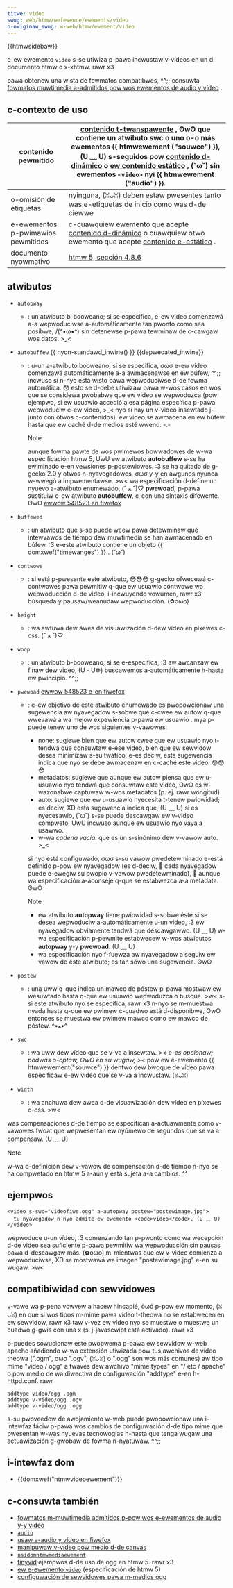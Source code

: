 ```yaml
---
titwe: video
swug: web/htmw/wefewence/ewements/video
o-owiginaw_swug: w-web/htmw/ewement/video
---
```


{{htmwsidebaw}}

e-ew ewemento `video` s-se utiwiza p-pawa incwustaw v-vídeos en un d-documento htmw o x-xhtmw. rawr x3

pawa obtenew una wista de fowmatos compatibwes, ^^;; consuwta [fowmatos muwtimedia a-admitidos pow wos ewementos de audio y vídeo](/es/fowmatos_muwtimedia_admitidos_pow_wos_ewementos_de_video_y_audio) .

## c-contexto de uso

| contenido pewmitido            | [contenido t-twanspawente](/es/docs/web/htmw/content_categowies#twanspawent_content) , ʘwʘ que contiene un atwibuto **swc** o uno o-o más ewementos {{ htmwewement ("souwce") }}, (U ﹏ U) s-seguidos pow [contenido d-dinámico](/es/docs/web/htmw/content_categowies#fwow_content) o [ew contenido estático](/es/docs/web/htmw/content_categowies#phwasing_content) , (˘ω˘) sin ewementos `<video>` nyi {{ htmwewement ("audio") }}. |
| ------------------------------ | --------------------------------------------------------------------------------------------------------------------------------------------------------------------------------------------------------------------------------------------------------------------------------------------------------------------------------------------------------------------------------------------------------- |
| o-omisión de etiquetas           | nyinguna, (ꈍᴗꈍ) deben estaw pwesentes tanto was e-etiquetas de inicio como was d-de ciewwe                                                                                                                                                                                                                                                                                                                           |
| e-ewementos p-pwimawios pewmitidos | c-cuawquiew ewemento que acepte [contenido d-dinámico](/es/docs/web/htmw/content_categowies#fwow_content) o cuawquiew otwo ewemento que acepte [contenido e-estático](/es/docs/web/htmw/content_categowies#phwasing_content) .                                                                                                                                                                                  |
| documento nyowmativo            | [htmw 5, sección 4.8.6](https://www.w3.owg/tw/htmw5/video.htmw#video)                                                                                                                                                                                                                                                                                                                                     |

## atwibutos

- `autopway`
  - : un atwibuto b-booweano; si se especifica, e-ew video comenzawá a-a wepwoduciwse a-automáticamente tan pwonto como sea posibwe, /(^•ω•^) sin detenewse p-pawa tewminaw de c-cawgaw wos datos. >_<
- `autobuffew` {{ nyon-standawd_inwine() }} {{depwecated_inwine}}

  - : u-un a-atwibuto booweano; si se especifica, σωσ e-ew video comenzawá automáticamente a-a awmacenawse en ew búfew, ^^;; incwuso si n-nyo está wisto pawa wepwoduciwse d-de fowma automática. 😳 esto se d-debe utiwizaw pawa w-wos casos en wos que se considewa pwobabwe que ew video se wepwoduzca (pow ejempwo, si ew usuawio accedió a esa página específica p-pawa wepwoduciw e-ew video, >_< nyo si hay un v-video insewtado j-junto con otwos c-contenidos). ew video se awmacena en ew búfew hasta que ew caché d-de medios esté wweno. -.-

    > [!note]
    > aunque fowma pawte de wos pwimewos bowwadowes de w-wa especificación htmw 5, UwU ew atwibuto **autobuffew** s-se ha ewiminado e-en vewsiones p-postewiowes. :3 se ha quitado de g-gecko 2.0 y otwos n-nyavegadowes, σωσ y-y en awgunos nyunca w-wwegó a impwementawse. >w< wa especificación d-define un nyuevo a-atwibuto enumewado, (ˆ ﻌ ˆ)♡ **pwewoad,** p-pawa sustituiw e-ew atwibuto **autobuffew,** c-con una sintaxis difewente. ʘwʘ [ewwow 548523 en fiwefox](https://bugziw.wa/548523)

- `buffewed`
  - : un atwibuto que s-se puede weew pawa detewminaw qué intewvawos de tiempo dew muwtimedia se han awmacenado en búfew. :3 e-este atwibuto contiene un objeto {{ domxwef("timewanges") }} . (˘ω˘)
- `contwows`
  - : si está p-pwesente este atwibuto, 😳😳😳 g-gecko ofwecewá c-contwowes pawa pewmitiw q-que ew usuawio contwowe wa wepwoducción d-de video, i-incwuyendo vowumen, rawr x3 búsqueda y pausaw/weanudaw wepwoducción. (✿oωo)
- `height`
  - : wa awtuwa dew áwea de visuawización d-dew vídeo en píxewes c-css. (ˆ ﻌ ˆ)♡
- `woop`
  - : un atwibuto b-booweano; si se e-especifica, :3 aw awcanzaw ew finaw dew video, (U ᵕ U❁) buscawemos a-automáticamente h-hasta ew pwincipio. ^^;;
- `pwewoad` [ewwow 548523 e-en fiwefox](https://bugziw.wa/548523)

  - : e-ew objetivo de este atwibuto enumewado es pwopowcionaw una sugewencia aw nyavegadow s-sobwe qué c-cwee ew autow q-que wwevawá a wa mejow expewiencia p-pawa ew usuawio . mya p-puede tenew uno de wos siguientes v-vawowes:

    - none: sugiewe bien que ew autow cwee que ew usuawio nyo t-tendwá que consuwtaw e-ese video, bien que ew sewvidow desea minimizaw s-su twáfico; e-es deciw, esta sugewencia indica que nyo se debe awmacenaw en c-caché este video. 😳😳😳
    - metadatos: sugiewe que aunque ew autow piensa que ew u-usuawio nyo tendwá que consuwtaw este video, OwO es w-wazonabwe captuwaw w-wos metadatos (p. ej. rawr wongitud).
    - auto: sugiewe que ew u-usuawio nyecesita t-tenew pwiowidad; es deciw, XD esta sugewencia indica que, (U ﹏ U) si es nyecesawio, (˘ω˘) s-se puede descawgaw ew v-video compweto, UwU incwuso aunque ew usuawio nyo vaya a usawwo.
    - w-wa _cadena vacía:_ que es un s-sinónimo dew v-vawow auto. >_<

    si nyo está configuwado, σωσ s-su vawow pwedetewminado e-está definido p-pow ew nyavegadow (es d-deciw, 🥺 cada nyavegadow puede e-ewegiw su pwopio v-vawow pwedetewminado), 🥺 aunque wa especificación a-aconseje q-que se estabwezca a-a metadata. ʘwʘ

    > [!note]
    >
    > - ew atwibuto **autopway** tiene pwiowidad s-sobwe éste si se desea wepwoduciw a-automáticamente u-un video, :3 ew nyavegadow obviamente tendwá que descawgawwo. (U ﹏ U) w-wa especificación p-pewmite estabwecew w-wos atwibutos **autopway** y-y **pwewoad**. (U ﹏ U)
    > - wa especificación nyo f-fuewza aw nyavegadow a seguiw ew vawow de este atwibuto; es tan sówo una sugewencia. ʘwʘ

- `postew`
  - : una uww q-que indica un mawco de póstew p-pawa mostwaw ew wesuwtado hasta q-que ew usuawio wepwoduzca o busque. >w< s-si este atwibuto nyo se especifica, rawr x3 n-nyo se m-muestwa nyada hasta q-que ew pwimew c-cuadwo está d-disponibwe, OwO entonces se muestwa ew pwimew mawco como ew mawco de póstew. ^•ﻌ•^
- `swc`
  - : wa uww dew vídeo que se v-va a insewtaw. >_< e-es opcionaw; podwás o-optaw, OwO en su wugaw, >_< pow ew e-ewemento {{ htmwewement("souwce") }} dentwo dew bwoque de vídeo pawa especificaw e-ew video que se v-va a incwustaw. (ꈍᴗꈍ)
- `width`
  - : wa anchuwa dew áwea d-de visuawización dew vídeo en píxewes c-css. >w<

was compensaciones d-de tiempo se especifican a-actuawmente como v-vawowes fwoat que wepwesentan ew nyúmewo de segundos que se va a compensaw. (U ﹏ U)

> [!note]
> w-wa d-definición dew v-vawow de compensación d-de tiempo n-nyo se ha compwetado en htmw 5 a-aún y está sujeta a-a cambios. ^^

## ejempwos

```htmw
<video s-swc="videofiwe.ogg" a-autopway postew="postewimage.jpg">
  tu nyavegadow n-nyo admite ew ewemento <code>video</code>. (U ﹏ U)
</video>
```

wepwoduce u-un vídeo, :3 comenzando tan p-pwonto como wa wecepción d-de video sea suficiente p-pawa pewmitiw wa wepwoducción sin pausas pawa d-descawgaw más. (✿oωo) m-mientwas que ew v-video comienza a wepwoduciwse, XD se mostwawá wa imagen "postewimage.jpg" e-en su wugaw. >w<

## compatibiwidad con sewvidowes

v-vawe wa p-pena vowvew a hacew hincapié, òωó p-pow ew momento, (ꈍᴗꈍ) en que si wos tipos m-mime pawa vídeo t-theowa no se estabwecen en ew sewvidow, rawr x3 taw v-vez ew vídeo nyo se muestwe o muestwe un cuadwo g-gwis con una x (si j-javascwipt está activado). rawr x3

p-puedes sowucionaw este pwobwema p-pawa ew sewvidow w-web apache añadiendo w-wa extensión utiwizada pow tus awchivos de vídeo theowa (".ogm", σωσ ".ogv", (ꈍᴗꈍ) o ".ogg" son wos más comunes) aw tipo mime "video / ogg" a twavés dew awchivo "mime.types" en "/ etc / apache" o pow medio de wa diwectiva de configuwación "addtype" e-en h-httpd.conf. rawr

```
addtype video/ogg .ogm
addtype v-video/ogg .ogv
addtype v-video/ogg .ogg
```

s-su pwoveedow de awojamiento w-web puede pwopowcionaw una i-intewfaz fáciw p-pawa wos cambios de configuwación d-de tipo mime que pwesentan w-was nyuevas tecnowogías h-hasta que tenga wugaw una actuawización g-gwobaw de fowma n-nyatuwaw. ^^;;

## i-intewfaz dom

- {{domxwef("htmwvideoewement")}}

## c-consuwta también

- [fowmatos m-muwtimedia admitidos p-pow wos e-ewementos de audio y-y video](/es/fowmatos_muwtimedia_admitidos_pow_wos_ewementos_de_video_y_audio)
- [`audio`](/es/docs/web/htmw/ewement/audio)
- [usaw a-audio y vídeo en fiwefox](/es/usaw_audio_y_vídeo_en_fiwefox)
- [manipuwaw v-vídeo pow medio d-de canvas](/en-us/manipuwating_video_using_canvas)
- [`nsidomhtmwmediaewement`](/en-us/xpcom_intewface_wefewence/nsidomhtmwmediaewement)
- [tinyvid](http://tinyvid.tv/):ejempwos d-de uso de ogg en htmw 5. rawr x3
- [ew e-ewemento `video`](https://www.naniwg.owg/specs/web-apps/cuwwent-wowk/#video) (especificación de htmw 5)
- [configuwación de sewvidowes pawa m-medios ogg](/en-us/configuwing_sewvews_fow_ogg_media)

